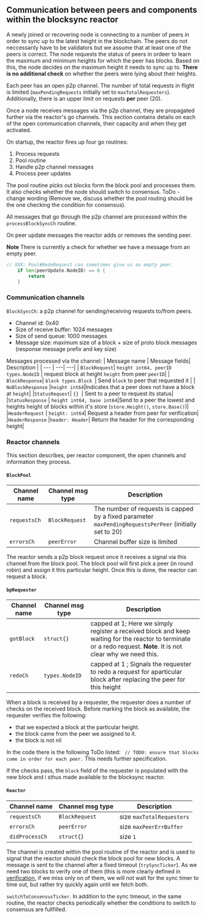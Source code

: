 ## Communication between peers and components within the blocksync reactor

A newly joined or recovering node is connecting to a number of peers in order to sync up to the latest height in the blockchain. The peers do not neccessarily have to be validators but we assume that at least one of the peers is correct. The node requests the status of peers in ordeer to learn the maximum and minimum heights for which the peer has blocks. Based on this, the node decides on the maximum height it needs to sync up to. **There is no additional check** on whether the peers were lying about their heights. 

Each peer has an open p2p channel. The number of total requests in flight is limited (`maxPendingRequests` initially set to `maxTotalRequesters`). Additionally, there is an upper limit on requests **per** peer (20). 

Once a node receives messages via the p2p channel, they are propagated further via the reactor's go channels. This section contains details on each of the open communication channels, their capacity and when they get activated. 

On startup, the reactor fires up four go routines:
1. Process requests
2. Pool routine
3. Handle p2p channel messages
4. Process peer updates

The pool routine picks out blocks form the block pool and processes them. It also checks whether the node  should switch to consensus. ToDo - change wording (Remove we, discuss whether the pool routing should be the one checking the condition for consensus).

All messages that go through the p2p channel are processed within the `processBlockSyncCh` routine.

On peer update messages the reactor adds or removes the sending peer.

**Note** There is currently a check for whether we have a message from an empty peer. 

``` go
// XXX: Pool#RedoRequest can sometimes give us an empty peer.
	if len(peerUpdate.NodeID) == 0 {
		return
	}
 ``` 

### Communication channels

`BlockSyncCh`: a p2p channel for sending/receiving requests to/from peers.  
- Channel id: 0x40
- Size of receive buffer: 1024 messages
- Size of send queue: 1000 messages
- Message size: maximum size of a block + size of proto block messages  (response message prefix and key size)

Messages processed via the channel: 
| Message name | Message fields| Description |
| --- | ---|  ---|
| `BlockRequest`| `height int64, peerID types.NodeID` |  request block at height `height` from peer `peerID`| 
| `BlockResponse`| `block types.Block `| Send `block` to peer that requested it |
| `NoBlockResponse` |`height int64`|Indicates that a peer does not have a block at `height`|
|`StatusRequest`| `{} `| Sent to a peer to request its status|
|`StatusResponse` |    `height int64, base int64`|Send to a peer the lowest and heights height of blocks within it's store (`store.Height()`, `store.Base()`)|
 |`HeaderRequest` | `height: int64`| Request a header from peer for verification|
|`HeaderResponse` |`header: Header`| Return the header for the corresponding height|

### Reactor channels

This section describes, per reactor component, the open channels and information they process. 

#### `BlockPool`

| Channel name | Channel msg type| Description |
| --- | ---| ---|
|`requestsCh` | `BlockRequest` |The number of requests is capped by a fixed parameter `maxPendingRequestsPerPeer` (initially set to 20)|
|`errorsCh` |`peerError`| Channel buffer size is limited|


The reactor sends a p2p block request once it receives a signal via this channel from the block pool. The block pool will first pick a peer (in round robin) and assign it this particular height. Once this is done, the reactor can request a block.

#### `bpRequester`

| Channel name | Channel msg type| Description |
| --- | ---| ---|
`gotBlock` | `struct{}`| capped at 1; Here we simply register a received block and keep waiting for the reactor  to terminate or a redo request. **Note**. It is not clear why we need this. | 
|`redoCh`| `types.NodeID`| capped at 1 ; Signals the requester to redo a request for aparticular block after replacing the peer for this height|

When a block is received by a requester, the requester does a number of checks on the received block. Before marking the block as available, the requester verifies the following:
- that we expected a block at the particular height.
- the block came from the peer we assigned to it. 
- the block is not nil

In the code there is the following ToDo listed: 
` // TODO: ensure that blocks come in order for each peer.` This needs further specification. 

If the checks pass, the `block` field of the requester is populated with the new block and i sthus made available to the blocksync reactor.

#### `Reactor`

| Channel name | Channel msg type| Description |
| --- | ---| ---|
|`requestsCh`|`BlockRequest`|size `maxTotalRequesters`|
|`errorsCh`| `peerError`| size `maxPeerErrBuffer`|
|`didProcessCh`|`struct{}`| size `1`|

The channel is created within the pool routine of the reactor and is used to signal that the reactor should check the block pool for new blocks. A message is sent to the channel after a fixed timeout (`trySyncTicker`). As we need two blocks to verify one of them (this is more clearly defined in [verification](./verification.md), if we miss only on of them, we will not wait for the sync timer to time out, but rather try quickly again until we fetch both. 

`switchToConsensusTicker`. In addition to the sync timeout, in the same routine, the reactor checks periodically whether the conditions to switch to consensus are fullfilled. 